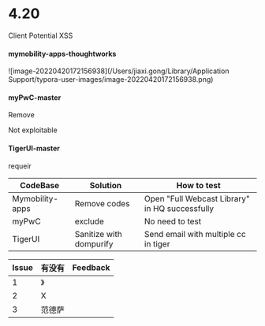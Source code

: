 # 4.20

Client Potential XSS

#### mymobility-apps-thoughtworks

![image-20220420172156938](/Users/jiaxi.gong/Library/Application Support/typora-user-images/image-20220420172156938.png)

#### myPwC-master

Remove

Not exploitable

#### TigerUI-master

requeir





| CodeBase        | Solution                | How to test                                    |
| --------------- | ----------------------- | ---------------------------------------------- |
| Mymobility-apps | Remove codes            | Open "Full Webcast Library" in HQ successfully |
| myPwC           | exclude                 | No need to test                                |
| TigerUI         | Sanitize with dompurify | Send email with multiple cc in tiger           |



| Issue | 有没有 | Feedback |
| ----- | ------ | -------- |
| 1     | 》     |          |
| 2     | X      |          |
| 3     | 范德萨 |          |

